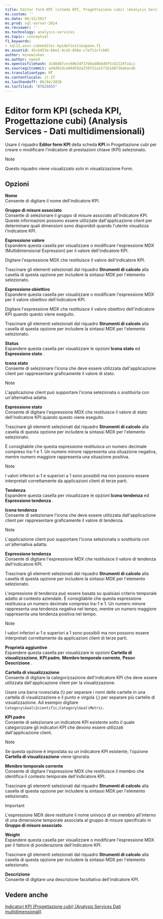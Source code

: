 ```yaml
---
title: Editor form KPI (scheda KPI, Progettazione cubi) (Analysis Services-Dati multidimensionali) | Microsoft Docs
ms.custom: ''
ms.date: 06/13/2017
ms.prod: sql-server-2014
ms.reviewer: ''
ms.technology: analysis-services
ms.topic: conceptual
f1_keywords:
- sql12.asvs.cubeeditor.kpidefinitionpane.f1
ms.assetid: 45c6453a-bbe2-4ca5-836e-c7ef11cfcb65
author: minewiskan
ms.author: owend
ms.openlocfilehash: 3c88d6fcec60634f37ddad8b6d0f5cb2124fa1cc
ms.sourcegitcommit: ad4d92dce894592a259721a1571b1d8736abacdb
ms.translationtype: MT
ms.contentlocale: it-IT
ms.lasthandoff: 08/04/2020
ms.locfileid: "87625655"
---
```

# <a name="kpi-form-editor-kpis-tab-cube-designer-analysis-services---multidimensional-data"></a>Editor form KPI (scheda KPI, Progettazione cubi) (Analysis Services - Dati multidimensionali)
  Usare il riquadro **Editor form KPI** della scheda **KPI** in Progettazione cubi per creare o modificare l'indicatore di prestazioni chiave (KPI) selezionato.  
  
> [!NOTE]  
>  Questo riquadro viene visualizzato solo in visualizzazione Form.  
  
## <a name="options"></a>Opzioni  
 **Nome**  
 Consente di digitare il nome dell'indicatore KPI.  
  
 **Gruppo di misure associato**  
 Consente di selezionare il gruppo di misure associato all'indicatore KPI. Queste informazioni possono essere utilizzate dall'applicazione client per determinare quali dimensioni sono disponibili quando l'utente visualizza l'indicatore KPI.  
  
 **Espressione valore**  
 Espandere questa casella per visualizzare o modificare l'espressione MDX (Multidimensional Expression) per il valore dell'indicatore KPI.  
  
 Digitare l'espressione MDX che restituisce il valore dell'indicatore KPI.  
  
 Trascinare gli elementi selezionati dal riquadro **Strumenti di calcolo** alla casella di questa opzione per includere la sintassi MDX per l'elemento selezionato.  
  
 **Espressione obiettivo**  
 Espandere questa casella per visualizzare o modificare l'espressione MDX per il valore obiettivo dell'indicatore KPI.  
  
 Digitare l'espressione MDX che restituisce il valore obiettivo dell'indicatore KPI quando questo viene eseguito.  
  
 Trascinare gli elementi selezionati dal riquadro **Strumenti di calcolo** alla casella di questa opzione per includere la sintassi MDX per l'elemento selezionato.  
  
 **Status**  
 Espandere questa casella per visualizzare le opzioni **Icona stato** ed **Espressione stato** .  
  
 **Icona stato**  
 Consente di selezionare l'icona che deve essere utilizzata dall'applicazione client per rappresentare graficamente il valore di stato.  
  
> [!NOTE]  
>  L'applicazione client può supportare l'icona selezionata o sostituirla con un'alternativa adatta.  
  
 **Espressione stato**  
 Consente di digitare l'espressione MDX che restituisce il valore di stato dell'indicatore KPI quando questo viene eseguito.  
  
 Trascinare gli elementi selezionati dal riquadro **Strumenti di calcolo** alla casella di questa opzione per includere la sintassi MDX per l'elemento selezionato.  
  
 È consigliabile che questa espressione restituisca un numero decimale compreso tra-1 e 1. Un numero minore rappresenta una situazione negativa, mentre numero maggiore rappresenta una situazione positiva.  
  
> [!NOTE]  
>  I valori inferiori a-1 e superiori a 1 sono possibili ma non possono essere interpretati correttamente da applicazioni client di terze parti.  
  
 **Tendenza**  
 Espandere questa casella per visualizzare le opzioni **Icona tendenza** ed **Espressione tendenza** .  
  
 **Icona tendenza**  
 Consente di selezionare l'icona che deve essere utilizzata dall'applicazione client per rappresentare graficamente il valore di tendenza.  
  
> [!NOTE]  
>  L'applicazione client può supportare l'icona selezionata o sostituirla con un'alternativa adatta.  
  
 **Espressione tendenza**  
 Consente di digitare l'espressione MDX che restituisce il valore di tendenza dell'indicatore KPI.  
  
 Trascinare gli elementi selezionati dal riquadro **Strumenti di calcolo** alla casella di questa opzione per includere la sintassi MDX per l'elemento selezionato.  
  
 L'espressione di tendenza può essere basata su qualsiasi criterio temporale adatto al contesto aziendale. È consigliabile che questa espressione restituisca un numero decimale compreso tra-1 e 1. Un numero minore rappresenta una tendenza negativa nel tempo, mentre un numero maggiore rappresenta una tendenza positiva nel tempo.  
  
> [!NOTE]  
>  I valori inferiori a-1 e superiori a 1 sono possibili ma non possono essere interpretati correttamente da applicazioni client di terze parti.  
  
 **Proprietà aggiuntive**  
 Espandere questa casella per visualizzare le opzioni **Cartella di visualizzazione**, **KPI padre**, **Membro temporale corrente**, **Peso**e **Descrizione** .  
  
 **Cartella di visualizzazione**  
 Consente di digitare la categorizzazione dell'indicatore KPI che deve essere utilizzata dall'applicazione client per la visualizzazione.  
  
 Usare una barra rovesciata (\\) per separare i nomi delle cartelle in una cartella di visualizzazione e il punto e virgola (;) per separare più cartelle di visualizzazione. Ad esempio digitare `Category\Goal\Scientific;Category\Goal\Metric`.  
  
 **KPI padre**  
 Consente di selezionare un indicatore KPI esistente sotto il quale categorizzare gli indicatori KPI che devono essere utilizzati dall'applicazione client.  
  
> [!NOTE]  
>  Se questa opzione è impostata su un indicatore KPI esistente, l'opzione **Cartella di visualizzazione** viene ignorata.  
  
 **Membro temporale corrente**  
 Consente di digitare l'espressione MDX che restituisce il membro che identifica il contesto temporale dell'indicatore KPI.  
  
 Trascinare gli elementi selezionati dal riquadro **Strumenti di calcolo** alla casella di questa opzione per includere la sintassi MDX per l'elemento selezionato.  
  
> [!IMPORTANT]  
>  L'espressione MDX deve restituire il nome univoco di un membro all'interno di una dimensione temporale associata al gruppo di misure specificato in **Gruppo di misure associato**.  
  
 **Weight**  
 Espandere questa casella per visualizzare o modificare l'espressione MDX per il fattore di ponderazione dell'indicatore KPI.  
  
 Trascinare gli elementi selezionati dal riquadro **Strumenti di calcolo** alla casella di questa opzione per includere la sintassi MDX per l'elemento selezionato.  
  
 **Descrizione**  
 Consente di digitare una descrizione facoltativa dell'indicatore KPI.  
  
## <a name="see-also"></a>Vedere anche  
 [Indicatori KPI &#40;Progettazione cubi&#41; &#40;Analysis Services Dati multidimensionali&#41;](kpis-cube-designer-analysis-services-multidimensional-data.md)  
  
  
